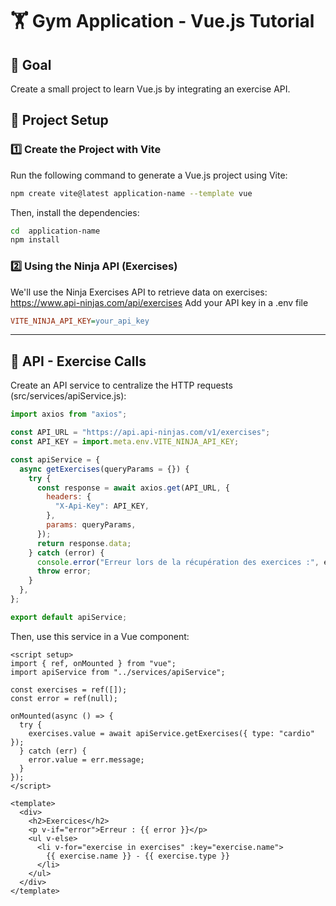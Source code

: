 # 🏋️ Gym Application - Vue.js Tutorial
## 📌 Goal
Create a small project to learn Vue.js by integrating an exercise API.

## 🚀 Project Setup
### 1️⃣ Create the Project with Vite
Run the following command to generate a Vue.js project using Vite:  
```sh
npm create vite@latest application-name --template vue
```
Then, install the dependencies:
```sh
cd  application-name
npm install
```
### 2️⃣ Using the Ninja API (Exercises)
We'll use the Ninja Exercises API to retrieve data on exercises:
https://www.api-ninjas.com/api/exercises
Add your API key in a .env file
```ini
VITE_NINJA_API_KEY=your_api_key
```

---------------------------------------------------------

## 🔌 API - Exercise Calls
Create an API service to centralize the HTTP requests (src/services/apiService.js):
```javascript
import axios from "axios";

const API_URL = "https://api.api-ninjas.com/v1/exercises";
const API_KEY = import.meta.env.VITE_NINJA_API_KEY; 

const apiService = {
  async getExercises(queryParams = {}) {
    try {
      const response = await axios.get(API_URL, {
        headers: {
          "X-Api-Key": API_KEY, 
        },
        params: queryParams, 
      });
      return response.data;
    } catch (error) {
      console.error("Erreur lors de la récupération des exercices :", error);
      throw error;
    }
  },
};

export default apiService;

```
Then, use this service in a Vue component:
```vue
<script setup>
import { ref, onMounted } from "vue";
import apiService from "../services/apiService";

const exercises = ref([]);
const error = ref(null);

onMounted(async () => {
  try {
    exercises.value = await apiService.getExercises({ type: "cardio" });
  } catch (err) {
    error.value = err.message;
  }
});
</script>

<template>
  <div>
    <h2>Exercices</h2>
    <p v-if="error">Erreur : {{ error }}</p>
    <ul v-else>
      <li v-for="exercise in exercises" :key="exercise.name">
        {{ exercise.name }} - {{ exercise.type }}
      </li>
    </ul>
  </div>
</template>


```